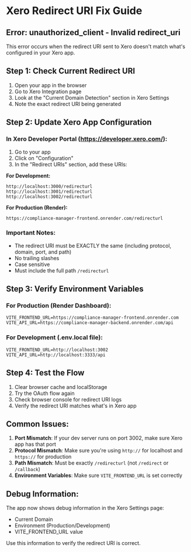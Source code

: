 # Xero Redirect URI Fix Guide

## Error: unauthorized_client - Invalid redirect_uri

This error occurs when the redirect URI sent to Xero doesn't match what's configured in your Xero app.

## Step 1: Check Current Redirect URI

1. Open your app in the browser
2. Go to Xero Integration page
3. Look at the "Current Domain Detection" section in Xero Settings
4. Note the exact redirect URI being generated

## Step 2: Update Xero App Configuration

### In Xero Developer Portal (https://developer.xero.com/):

1. Go to your app
2. Click on "Configuration"
3. In the "Redirect URIs" section, add these URIs:

**For Development:**
```
http://localhost:3000/redirecturl
http://localhost:3001/redirecturl
http://localhost:3002/redirecturl
```

**For Production (Render):**
```
https://compliance-manager-frontend.onrender.com/redirecturl
```

### Important Notes:
- The redirect URI must be EXACTLY the same (including protocol, domain, port, and path)
- No trailing slashes
- Case sensitive
- Must include the full path `/redirecturl`

## Step 3: Verify Environment Variables

### For Production (Render Dashboard):
```
VITE_FRONTEND_URL=https://compliance-manager-frontend.onrender.com
VITE_API_URL=https://compliance-manager-backend.onrender.com/api
```

### For Development (.env.local file):
```
VITE_FRONTEND_URL=http://localhost:3002
VITE_API_URL=http://localhost:3333/api
```

## Step 4: Test the Flow

1. Clear browser cache and localStorage
2. Try the OAuth flow again
3. Check browser console for redirect URI logs
4. Verify the redirect URI matches what's in Xero app

## Common Issues:

1. **Port Mismatch**: If your dev server runs on port 3002, make sure Xero app has that port
2. **Protocol Mismatch**: Make sure you're using `http://` for localhost and `https://` for production
3. **Path Mismatch**: Must be exactly `/redirecturl` (not `/redirect` or `/callback`)
4. **Environment Variables**: Make sure `VITE_FRONTEND_URL` is set correctly

## Debug Information:

The app now shows debug information in the Xero Settings page:
- Current Domain
- Environment (Production/Development)
- VITE_FRONTEND_URL value

Use this information to verify the redirect URI is correct.
